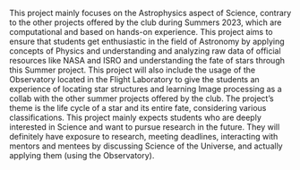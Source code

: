 This project mainly focuses on the Astrophysics aspect of Science, contrary to the other projects offered by the club during Summers 2023, which are computational and based on hands-on experience. 
This project aims to ensure that students get enthusiastic in the field of Astronomy by applying concepts of Physics and understanding and analyzing raw data of official resources like NASA and ISRO and understanding the fate of stars through this Summer project. 
This project will also include the usage of the Observatory located in the Flight Laboratory to give the students an experience of locating star structures and learning Image processing as a collab with the other summer projects offered by the club. 
The project’s theme is the life cycle of a star and its entire fate, considering various classifications. 
This project mainly expects students who are deeply interested in Science and want to pursue research in the future. 
They will definitely have exposure to research, meeting deadlines, interacting with mentors and mentees by discussing Science of the Universe, and actually applying them (using the Observatory).
